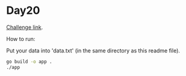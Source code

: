 # Day20

[Challenge link](https://adventofcode.com/2021/day/20).

How to run:

Put your data into 'data.txt' (in the same directory as this readme file).

```sh
go build -o app .
./app
```
